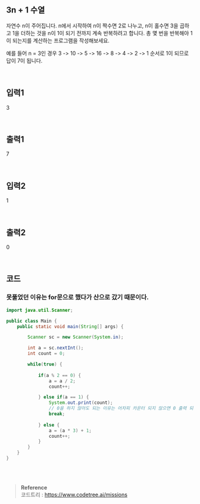 ## 3n + 1 수열

자연수 n이 주어집니다. n에서 시작하여 n이 짝수면 2로 나누고, n이 홀수면 3을 곱하고 1을 더하는 것을 n이 1이 되기 전까지 계속 반복하려고 합니다. 총 몇 번을 반복해야 1이 되는지를 계산하는 프로그램을 작성해보세요.

예를 들어 n = 3인 경우 3 -> 10 -> 5 -> 16 -> 8 -> 4 -> 2 -> 1 순서로 1이 되므로 답이 7이 됩니다.

<br/>

## 입력1 

3

<br/>

## 출력1

7

<br/>

## 입력2

1

<br/>

## 출력2

0

<br/>

## 코드

### 못풀었던 이유는 for문으로 했다가 산으로 갔기 때문이다.

```java
import java.util.Scanner;

public class Main {
    public static void main(String[] args) {

        Scanner sc = new Scanner(System.in);

        int a = sc.nextInt();
        int count = 0;

        while(true) {
            
            if(a % 2 == 0) {
                a = a / 2;
                count++;

            } else if(a == 1) {
                System.out.print(count); 
                // 0을 하지 않아도 되는 이유는 어차피 카운터 되지 않으면 0 출력 되기 때문이다.
                break;
                
            } else {
                a = (a * 3) + 1;
                count++;
            }
        }
    }
}
```


<br/><br/>

>**Reference** 
> <br/>
코드트리 : https://www.codetree.ai/missions
